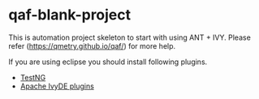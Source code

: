 # qaf-blank-project

This is automation project skeleton to start with using ANT + IVY. Please refer 
(https://qmetry.github.io/qaf/) for more help.

If you are using eclipse you should install following plugins.
* [TestNG](http://testng.org/doc/eclipse.html)
* [Apache IvyDE plugins](https://ant.apache.org/ivy/ivyde/download.html)
